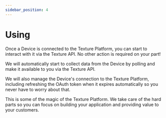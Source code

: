 ```yaml
---
sidebar_position: 4
---
```


# Using

Once a Device is connected to the Texture Platform, you can start to interact with it via the Texture API. No other action is required on your part!

We will automatically start to collect data from the Device by polling and make it available to you via the Texture API.

We will also manage the Device's connection to the Texture Platform, including refreshing the OAuth token when it expires automatically so you never have to worry about that.

This is some of the magic of the Texture Platform. We take care of the hard parts so you can focus on building your application and providing value to your customers.
